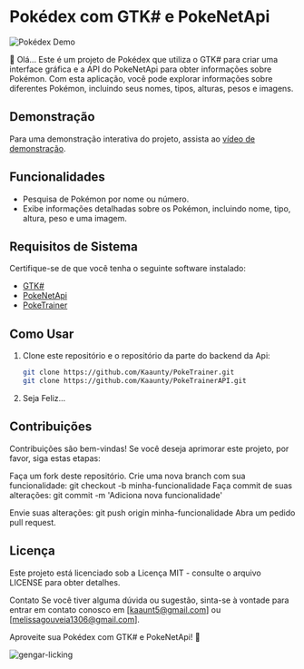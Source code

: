 # Pokédex com GTK# e PokeNetApi

![Pokédex Demo](demo.gif)

👋 Olá... Este é um projeto de Pokédex que utiliza o GTK# para criar uma interface gráfica e a API do PokeNetApi para obter informações sobre Pokémon. Com esta aplicação, você pode explorar informações sobre diferentes Pokémon, incluindo seus nomes, tipos, alturas, pesos e imagens.

## Demonstração

Para uma demonstração interativa do projeto, assista ao [vídeo de demonstração](demo.gif).

## Funcionalidades

- Pesquisa de Pokémon por nome ou número.
- Exibe informações detalhadas sobre os Pokémon, incluindo nome, tipo, altura, peso e uma imagem.

## Requisitos de Sistema

Certifique-se de que você tenha o seguinte software instalado:

- [GTK#](https://github.com/GtkSharp/GtkSharp)
- [PokeNetApi](https://github.com/jtwotimes/PokeApiNet)
- [PokeTrainer](https://github.com/Kaaunty/PokeTrainer) 

## Como Usar

1. Clone este repositório e o repositório da parte do backend da Api:

   ```bash
   git clone https://github.com/Kaaunty/PokeTrainer.git
   git clone https://github.com/Kaaunty/PokeTrainerAPI.git
   
2. Seja Feliz...
## Contribuições
Contribuições são bem-vindas! Se você deseja aprimorar este projeto, por favor, siga estas etapas:

Faça um fork deste repositório.
Crie uma nova branch com sua funcionalidade: git checkout -b minha-funcionalidade
Faça commit de suas alterações: git commit -m 'Adiciona nova funcionalidade'

Envie suas alterações: git push origin minha-funcionalidade
Abra um pedido pull request.


## Licença

Este projeto está licenciado sob a Licença MIT - consulte o arquivo LICENSE para obter detalhes.

Contato
Se você tiver alguma dúvida ou sugestão, sinta-se à vontade para entrar em contato conosco em [kaaunt5@gmail.com] ou [melissagouveia1306@gmail.com].

Aproveite sua Pokédex com GTK# e PokeNetApi! 🌟

<img align="center" alt="gengar-licking"  src="https://media.tenor.com/cisq7LCEn0UAAAAC/pokemon-pok%C3%A9mon.gif">
